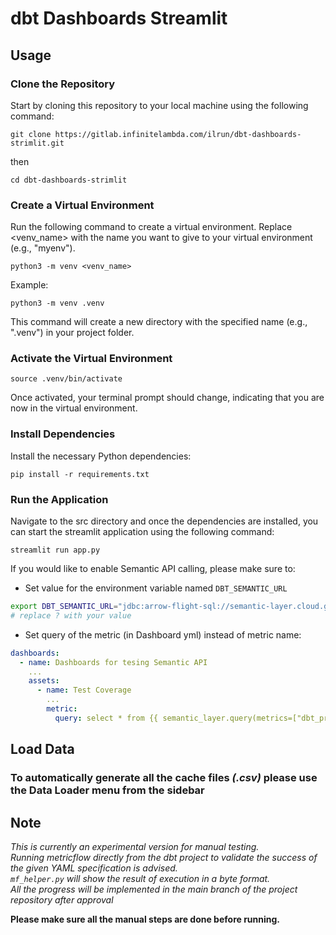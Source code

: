 # dbt Dashboards Streamlit

## Usage

### Clone the Repository

Start by cloning this repository to your local machine using the following command:

```commandline
git clone https://gitlab.infinitelambda.com/ilrun/dbt-dashboards-strimlit.git
```

then

```commandline
cd dbt-dashboards-strimlit
```

### Create a Virtual Environment

Run the following command to create a virtual environment. Replace <venv_name> with the name you want to give to your virtual environment (e.g., "myenv").

```commandline
python3 -m venv <venv_name>
```

Example:

```commandline  
python3 -m venv .venv
```

This command will create a new directory with the specified name (e.g., ".venv") in your project folder.

### Activate the Virtual Environment

```commandline  
source .venv/bin/activate
```

Once activated, your terminal prompt should change, indicating that you are now in the virtual environment.

### Install Dependencies

Install the necessary Python dependencies:

```commandline
pip install -r requirements.txt
```

### Run the Application

Navigate to the src directory and once the dependencies are installed, you can start the streamlit application using the following command:

```commandline
streamlit run app.py
```

If you would like to enable Semantic API calling, please make sure to:

- Set value for the environment variable named `DBT_SEMANTIC_URL`

```bash
export DBT_SEMANTIC_URL="jdbc:arrow-flight-sql://semantic-layer.cloud.getdbt.com:443?environmentId=?&token=?" 
# replace ? with your value
```

- Set query of the metric (in Dashboard yml) instead of metric name:

```yml
dashboards:
  - name: Dashboards for tesing Semantic API
    ...
    assets:
      - name: Test Coverage
        ...
        metric:
          query: select * from {{ semantic_layer.query(metrics=["dbt_project_evaluator_test_coverage"]) }}
```

## Load Data

### To automatically generate all the cache files _(.csv)_ please use the Data Loader menu from the sidebar

## Note

_This is currently an experimental version for manual testing.  
Running metricflow directly from the dbt project to validate the success of the given YAML specification is advised.  
```mf_helper.py``` will show the result of execution in a byte format.  
All the progress will be implemented in the main branch of the project repository after approval_  
  
**Please make sure all the manual steps are done before running.**
